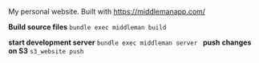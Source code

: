 My personal website.
Built with https://middlemanapp.com/

**Build source files**
`bundle exec middleman build`

**start development server**
`bundle exec middleman server
`
**push changes on S3**
`s3_website push`
